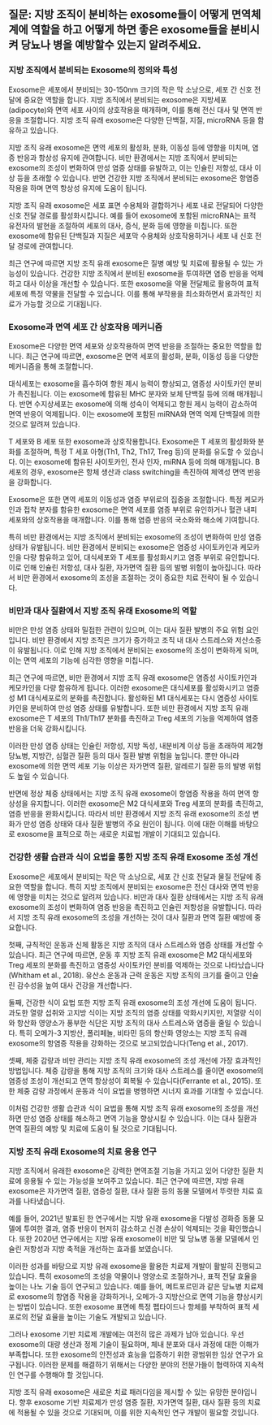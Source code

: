## 질문: 지방 조직이 분비하는 exosome들이 어떻게 면역체계에 역할을 하고 어떻게 하면 좋은 exosome들을 분비시켜 당뇨나 병을 예방할수 있는지 알려주세요.

### 지방 조직에서 분비되는 Exosome의 정의와 특성

Exosome은 세포에서 분비되는 30-150nm 크기의 작은 막 소낭으로, 세포 간 신호 전달에 중요한 역할을 합니다. 지방 조직에서 분비되는 exosome은 지방세포(adipocyte)와 면역 세포 사이의 상호작용을 매개하며, 이를 통해 전신 대사 및 면역 반응을 조절합니다. 지방 조직 유래 exosome은 다양한 단백질, 지질, microRNA 등을 함유하고 있습니다.

지방 조직 유래 exosome은 면역 세포의 활성화, 분화, 이동성 등에 영향을 미치며, 염증 반응과 항상성 유지에 관여합니다. 비만 환경에서는 지방 조직에서 분비되는 exosome의 조성이 변화하여 만성 염증 상태를 유발하고, 이는 인슐린 저항성, 대사 이상 등을 초래할 수 있습니다. 반면 건강한 지방 조직에서 분비되는 exosome은 항염증 작용을 하며 면역 항상성 유지에 도움이 됩니다.

지방 조직 유래 exosome은 세포 표면 수용체와 결합하거나 세포 내로 전달되어 다양한 신호 전달 경로를 활성화시킵니다. 예를 들어 exosome에 포함된 microRNA는 표적 유전자의 발현을 조절하여 세포의 대사, 증식, 분화 등에 영향을 미칩니다. 또한 exosome에 함유된 단백질과 지질은 세포막 수용체와 상호작용하거나 세포 내 신호 전달 경로에 관여합니다.

최근 연구에 따르면 지방 조직 유래 exosome은 질병 예방 및 치료에 활용될 수 있는 가능성이 있습니다. 건강한 지방 조직에서 분비된 exosome을 투여하면 염증 반응을 억제하고 대사 이상을 개선할 수 있습니다. 또한 exosome을 약물 전달체로 활용하여 표적 세포에 특정 약물을 전달할 수 있습니다. 이를 통해 부작용을 최소화하면서 효과적인 치료가 가능할 것으로 기대됩니다.


### Exosome과 면역 세포 간 상호작용 메커니즘

Exosome은 다양한 면역 세포와 상호작용하여 면역 반응을 조절하는 중요한 역할을 합니다. 최근 연구에 따르면, exosome은 면역 세포의 활성화, 분화, 이동성 등을 다양한 메커니즘을 통해 조절합니다.

대식세포는 exosome을 흡수하여 항원 제시 능력이 향상되고, 염증성 사이토카인 분비가 촉진됩니다. 이는 exosome에 함유된 MHC 분자와 보체 단백질 등에 의해 매개됩니다. 반면 수지상세포는 exosome에 의해 성숙이 억제되고 항원 제시 능력이 감소하여 면역 반응이 억제됩니다. 이는 exosome에 포함된 miRNA와 면역 억제 단백질에 의한 것으로 알려져 있습니다.

T 세포와 B 세포 또한 exosome과 상호작용합니다. Exosome은 T 세포의 활성화와 분화를 조절하며, 특정 T 세포 아형(Th1, Th2, Th17, Treg 등)의 분화를 유도할 수 있습니다. 이는 exosome에 함유된 사이토카인, 전사 인자, miRNA 등에 의해 매개됩니다. B 세포의 경우, exosome은 항체 생산과 class switching을 촉진하여 체액성 면역 반응을 강화합니다.

Exosome은 또한 면역 세포의 이동성과 염증 부위로의 집중을 조절합니다. 특정 케모카인과 접착 분자를 함유한 exosome은 면역 세포를 염증 부위로 유인하거나 혈관 내피 세포와의 상호작용을 매개합니다. 이를 통해 염증 반응의 국소화와 해소에 기여합니다.

특히 비만 환경에서는 지방 조직에서 분비되는 exosome의 조성이 변화하여 만성 염증 상태가 유발됩니다. 비만 환경에서 분비되는 exosome은 염증성 사이토카인과 케모카인을 다량 함유하고 있어, 대식세포와 T 세포를 활성화시키고 염증 부위로 유인합니다. 이로 인해 인슐린 저항성, 대사 질환, 자가면역 질환 등의 발병 위험이 높아집니다. 따라서 비만 환경에서 exosome의 조성을 조절하는 것이 중요한 치료 전략이 될 수 있습니다.


### 비만과 대사 질환에서 지방 조직 유래 Exosome의 역할

비만은 만성 염증 상태와 밀접한 관련이 있으며, 이는 대사 질환 발병의 주요 위험 요인입니다. 비만 환경에서 지방 조직은 크기가 증가하고 조직 내 대사 스트레스와 저산소증이 유발됩니다. 이로 인해 지방 조직에서 분비되는 exosome의 조성이 변화하게 되며, 이는 면역 세포의 기능에 심각한 영향을 미칩니다.

최근 연구에 따르면, 비만 환경에서 지방 조직 유래 exosome은 염증성 사이토카인과 케모카인을 다량 함유하게 됩니다. 이러한 exosome은 대식세포를 활성화시키고 염증성 M1 대식세포로의 분화를 촉진합니다. 활성화된 M1 대식세포는 다시 염증성 사이토카인을 분비하여 만성 염증 상태를 유발합니다. 또한 비만 환경에서 지방 조직 유래 exosome은 T 세포의 Th1/Th17 분화를 촉진하고 Treg 세포의 기능을 억제하여 염증 반응을 더욱 강화시킵니다.

이러한 만성 염증 상태는 인슐린 저항성, 지방 독성, 내분비계 이상 등을 초래하여 제2형 당뇨병, 지방간, 심혈관 질환 등의 대사 질환 발병 위험을 높입니다. 뿐만 아니라 exosome에 의한 면역 세포 기능 이상은 자가면역 질환, 알레르기 질환 등의 발병 위험도 높일 수 있습니다.

반면에 정상 체중 상태에서는 지방 조직 유래 exosome이 항염증 작용을 하여 면역 항상성을 유지합니다. 이러한 exosome은 M2 대식세포와 Treg 세포의 분화를 촉진하고, 염증 반응을 완화시킵니다. 따라서 비만 환경에서 지방 조직 유래 exosome의 조성 변화가 만성 염증 상태와 대사 질환 발병의 주요 원인이 됩니다. 이에 대한 이해를 바탕으로 exosome을 표적으로 하는 새로운 치료법 개발이 기대되고 있습니다.


### 건강한 생활 습관과 식이 요법을 통한 지방 조직 유래 Exosome 조성 개선

Exosome은 세포에서 분비되는 작은 막 소낭으로, 세포 간 신호 전달과 물질 전달에 중요한 역할을 합니다. 특히 지방 조직에서 분비되는 exosome은 전신 대사와 면역 반응에 영향을 미치는 것으로 알려져 있습니다. 비만과 대사 질환 상태에서는 지방 조직 유래 exosome의 조성이 변화하여 염증 반응을 촉진하고 인슐린 저항성을 유발합니다. 따라서 지방 조직 유래 exosome의 조성을 개선하는 것이 대사 질환과 면역 질환 예방에 중요합니다.

첫째, 규칙적인 운동과 신체 활동은 지방 조직의 대사 스트레스와 염증 상태를 개선할 수 있습니다. 최근 연구에 따르면, 운동 후 지방 조직 유래 exosome은 M2 대식세포와 Treg 세포의 분화를 촉진하고 염증성 사이토카인 분비를 억제하는 것으로 나타났습니다(Whitham et al., 2018). 유산소 운동과 근력 운동은 지방 조직의 크기를 줄이고 인슐린 감수성을 높여 대사 건강을 개선합니다.

둘째, 건강한 식이 요법 또한 지방 조직 유래 exosome의 조성 개선에 도움이 됩니다. 과도한 열량 섭취와 고지방 식이는 지방 조직의 염증 상태를 악화시키지만, 저열량 식이와 항산화 영양소가 풍부한 식단은 지방 조직의 대사 스트레스와 염증을 줄일 수 있습니다. 특히 오메가-3 지방산, 폴리페놀, 비타민 등의 항산화 영양소는 지방 조직 유래 exosome의 항염증 작용을 강화하는 것으로 보고되었습니다(Teng et al., 2017).

셋째, 체중 감량과 비만 관리는 지방 조직 유래 exosome의 조성 개선에 가장 효과적인 방법입니다. 체중 감량을 통해 지방 조직의 크기와 대사 스트레스를 줄이면 exosome의 염증성 조성이 개선되고 면역 항상성이 회복될 수 있습니다(Ferrante et al., 2015). 또한 체중 감량 과정에서 운동과 식이 요법을 병행하면 시너지 효과를 기대할 수 있습니다.

이처럼 건강한 생활 습관과 식이 요법을 통해 지방 조직 유래 exosome의 조성을 개선하면 만성 염증 상태를 해소하고 면역 기능을 향상시킬 수 있습니다. 이는 대사 질환과 면역 질환의 예방 및 치료에 도움이 될 것으로 기대됩니다.


### 지방 조직 유래 Exosome의 치료 응용 연구

지방 조직에서 유래한 exosome은 강력한 면역조절 기능을 가지고 있어 다양한 질환 치료에 응용될 수 있는 가능성을 보여주고 있습니다. 최근 연구에 따르면, 지방 유래 exosome은 자가면역 질환, 염증성 질환, 대사 질환 등의 동물 모델에서 뚜렷한 치료 효과를 나타냈습니다.

예를 들어, 2021년 발표된 한 연구에서는 지방 유래 exosome을 다발성 경화증 동물 모델에 투여한 결과, 염증 반응이 현저히 감소하고 신경 손상이 억제되는 것을 확인했습니다. 또한 2020년 연구에서는 지방 유래 exosome이 비만 및 당뇨병 동물 모델에서 인슐린 저항성과 지방 축적을 개선하는 효과를 보였습니다.

이러한 성과를 바탕으로 지방 유래 exosome을 활용한 치료제 개발이 활발히 진행되고 있습니다. 특히 exosome의 조성을 약물이나 영양소로 조절하거나, 표적 전달 효율을 높이는 나노 기술 등이 연구되고 있습니다. 예를 들어, 메트포르민과 같은 당뇨병 치료제로 exosome의 항염증 작용을 강화하거나, 오메가-3 지방산으로 면역 기능을 향상시키는 방법이 있습니다. 또한 exosome 표면에 특정 펩타이드나 항체를 부착하여 표적 세포로의 전달 효율을 높이는 기술도 개발되고 있습니다.

그러나 exosome 기반 치료제 개발에는 여전히 많은 과제가 남아 있습니다. 우선 exosome의 대량 생산과 정제 기술이 필요하며, 체내 분포와 대사 과정에 대한 이해가 부족합니다. 또한 exosome의 안전성과 효능을 입증하기 위한 광범위한 임상 연구가 요구됩니다. 이러한 문제를 해결하기 위해서는 다양한 분야의 전문가들이 협력하여 지속적인 연구를 수행해야 할 것입니다.

지방 조직 유래 exosome은 새로운 치료 패러다임을 제시할 수 있는 유망한 분야입니다. 향후 exosome 기반 치료제가 만성 염증 질환, 자가면역 질환, 대사 질환 등의 치료에 적용될 수 있을 것으로 기대되며, 이를 위한 지속적인 연구 개발이 필요할 것입니다.

